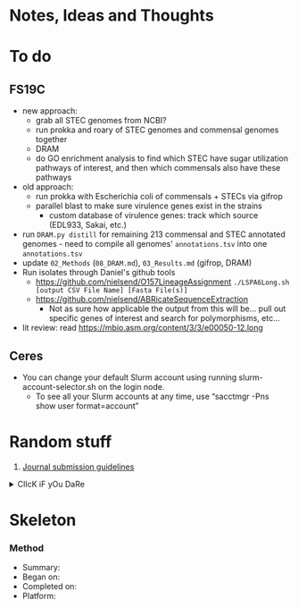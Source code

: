 # Notes, Ideas and Thoughts

# To do
## FS19C
* new approach:
    * grab all STEC genomes from NCBI?
    * run prokka and roary of STEC genomes and commensal genomes together
    * DRAM
    * do GO enrichment analysis to find which STEC have sugar utilization pathways of interest, and then which commensals also have these pathways
* old approach:
    * run prokka with Escherichia coli of commensals + STECs via gifrop
    * parallel blast to make sure virulence genes exist in the strains
      * custom database of virulence genes: track which source (EDL933, Sakai, etc.)
* run `DRAM.py distill` for remaining 213 commensal and STEC annotated genomes - need to compile all genomes' `annotations.tsv` into one `annotations.tsv`
* update `02_Methods` (`08_DRAM.md`), `03_Results.md` (gifrop, DRAM)
* Run isolates through Daniel's github tools
  * https://github.com/nielsend/O157LineageAssignment
    `./LSPA6Long.sh [output CSV File Name] [Fasta File(s)]`
  * https://github.com/nielsend/ABRicateSequenceExtraction
    * Not as sure how applicable the output from this will be... pull out specific genes of interest and search for polymorphisms, etc...
* lit review: read https://mbio.asm.org/content/3/3/e00050-12.long


## Ceres
* You can change your default Slurm account using running slurm-account-selector.sh on the login node.
  * To see all your Slurm accounts at any time, use “sacctmgr -Pns show user format=account”

# Random stuff
1. [Journal submission guidelines](link)

<details><summary>ClIcK iF yOu DaRe</summary>
Boo!! Congratulations
</details>

# Skeleton
### Method
* Summary:
* Began on:
* Completed on:
* Platform:
